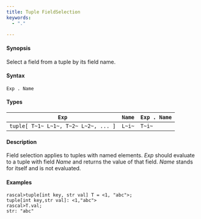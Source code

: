 ```yaml
---
title: Tuple FieldSelection
keywords:
  - "."

---
```


#### Synopsis

Select a field from a tuple by its field name.

#### Syntax

`Exp . Name`

#### Types

| `Exp`                                 | `Name` | `Exp . Name` |
| --- | --- | --- |
|`tuple[ T~1~ L~1~, T~2~ L~2~, ... ]` |  `L~i~` | `T~i~`         |

#### Description

Field selection applies to tuples with named elements.
_Exp_ should evaluate to a tuple with field _Name_ and returns the value of that field.
_Name_ stands for itself and is not evaluated.

#### Examples

```rascal-shell 
rascal>tuple[int key, str val] T = <1, "abc">;
tuple[int key,str val]: <1,"abc">
rascal>T.val;
str: "abc"
```

